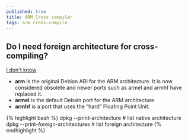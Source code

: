 ```yaml
---
published: true
title: ARM Cross compiler
tags: arm cross-compile
---
```

## Do I need foreign architecture for cross-compiling?
[I don't know](https://monicagranbois.com/blog/raspberrypi/error-package-architecture-arm-does-not-match-system-armhf/)
- **arm** is the original Debian ABI for the ARM architecture. It is now considered obsolete and newer ports such as armel and armhf have replaced it. 
- **armel** is the default Debain port for the ARM architecture
- **armhf** is a port that uses the “hard” Floating Point Unit. 

{% highlight bash %}
dpkg --print-architecture			# list native architecture
dpkg --print-foreign-architectures  # list foreign architecture
{% endhighlight %}


